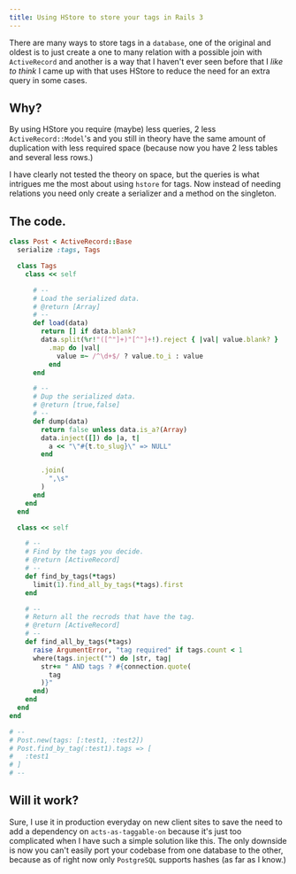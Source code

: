 ```yaml
---
title: Using HStore to store your tags in Rails 3
---
```


There are many ways to store tags in a `database`, one of the original and oldest is to just create a one to many relation with a possible join with `ActiveRecord` and another is a way that I haven't ever seen before that I _like to think_ I came up with that uses HStore to reduce the need for an extra query in some cases.

## Why?

By using HStore you require (maybe) less queries, 2 less `ActiveRecord::Model`'s and you still in theory have the same amount of duplication with less required space (because now you have 2 less tables and several less rows.)

I have clearly not tested the theory on space, but the queries is what intrigues me the most about using `hstore` for tags. Now instead of needing relations you need only create a serializer and a method on the singleton.

## The code.

```ruby
class Post < ActiveRecord::Base
  serialize :tags, Tags

  class Tags
    class << self

      # --
      # Load the serialized data.
      # @return [Array]
      # --
      def load(data)
        return [] if data.blank?
        data.split(%r!"([^"]+)"[^"]+!).reject { |val| value.blank? }
          .map do |val|
            value =~ /^\d+$/ ? value.to_i : value
          end
      end

      # --
      # Dup the serialized data.
      # @return [true,false]
      # --
      def dump(data)
        return false unless data.is_a?(Array)
        data.inject([]) do |a, t|
          a << "\"#{t.to_slug}\" => NULL"
        end

        .join(
          ",\s"
        )
      end
    end
  end

  class << self

    # --
    # Find by the tags you decide.
    # @return [ActiveRecord]
    # --
    def find_by_tags(*tags)
      limit(1).find_all_by_tags(*tags).first
    end

    # --
    # Return all the recrods that have the tag.
    # @return [ActiveRecord]
    # --
    def find_all_by_tags(*tags)
      raise ArgumentError, "tag required" if tags.count < 1
      where(tags.inject("") do |str, tag|
        str+= " AND tags ? #{connection.quote(
          tag
        )}"
      end)
    end
  end
end

# --
# Post.new(tags: [:test1, :test2])
# Post.find_by_tag(:test1).tags => [
#   :test1
# ]
# --
```

## Will it work?

Sure, I use it in production everyday on new client sites to save the need to add a dependency on `acts-as-taggable-on` because it's just too complicated when I have such a simple solution like this. The only downside is now you can't easily port your codebase from one database to the other, because as of right now only `PostgreSQL` supports hashes (as far as I know.)
